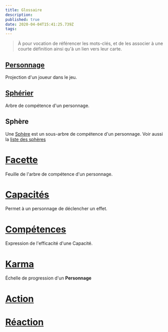 ```yaml
---
title: Glossaire
description: 
published: true
date: 2020-04-04T15:41:25.739Z
tags: 
---
```


> À pour vocation de référencer les mots-clés, et de les associer à une courte définition ainsi qu'à un lien vers leur carte. 

## [Personnage](https://trello.com/c/j5txrEnh) 
Projection d'un joueur dans le jeu.

## [Sphérier](https://trello.com/c/bNZnhEeY) 
Arbre de compétence d'un personnage. 

## Sphère
Une [Sphère](/spherier/reference/regles/personnage#spheres)[](https://trello.com/c/ZJVIytbL) est un sous-arbre de compétence d'un personnage.
Voir aussi la [liste des sphères](/spherier/reference/listes/spheres)

# [Facette](https://trello.com/c/nNBTIelT)
Feuille de l'arbre de compétence d'un personnage. 

# [Capacités](https://trello.com/c/EUJsvYrZ)
Permet à un personnage de déclencher un effet. 

# [Compétences](https://trello.com/c/udzuobSo)
Expression de l'efficacité d'une Capacité.

# [Karma](https://trello.com/c/Fv26adNT)
Échelle de progression d'un **Personnage**

# [Action](https://trello.com/c/MPbgE0oE)

# [Réaction](https://trello.com/c/vcCvdkOI)